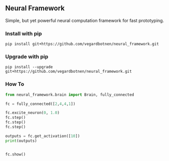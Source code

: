 ## Neural Framework

Simple, but yet powerful neural computation framework for fast prototyping.

### Install with pip
```
pip install git+https://github.com/vegardbotnen/neural_framework.git
```

### Upgrade with pip
```
pip install --upgrade git+https://github.com/vegardbotnen/neural_framework.git
```


### How To
```python
from neural_framework.brain import Brain, fully_connected

fc = fully_connected([2,4,4,1])

fc.excite_neuron(0, 1.0)
fc.step()
fc.step()
fc.step()

outputs = fc.get_activation([10])
print(outputs)


fc.show()
```